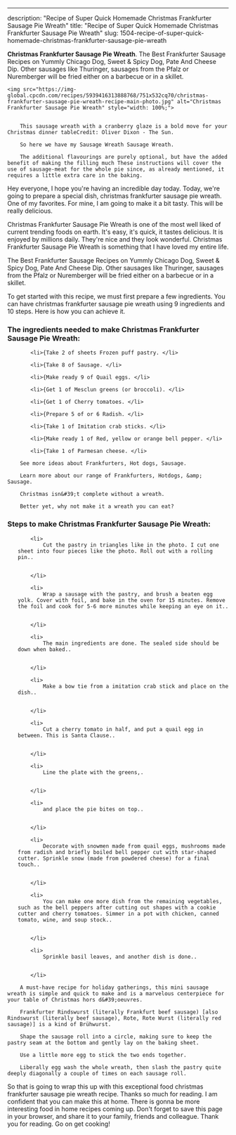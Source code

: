 ---
description: "Recipe of Super Quick Homemade Christmas Frankfurter Sausage Pie Wreath"
title: "Recipe of Super Quick Homemade Christmas Frankfurter Sausage Pie Wreath"
slug: 1504-recipe-of-super-quick-homemade-christmas-frankfurter-sausage-pie-wreath

<p>
	<strong>Christmas Frankfurter Sausage Pie Wreath</strong>. 
	The Best Frankfurter Sausage Recipes on Yummly Chicago Dog, Sweet &amp; Spicy Dog, Pate And Cheese Dip. Other sausages like Thuringer, sausages from the Pfalz or Nuremberger will be fried either on a barbecue or in a skillet.
</p>
<p>
	
	<img src="https://img-global.cpcdn.com/recipes/5939416313888768/751x532cq70/christmas-frankfurter-sausage-pie-wreath-recipe-main-photo.jpg" alt="Christmas Frankfurter Sausage Pie Wreath" style="width: 100%;">
	
	
		This sausage wreath with a cranberry glaze is a bold move for your Christmas dinner tableCredit: Oliver Dixon - The Sun.
	
		So here we have my Sausage Wreath Sausage Wreath.
	
		The additional flavourings are purely optional, but have the added benefit of making the filling much These instructions will cover the use of sausage-meat for the whole pie since, as already mentioned, it requires a little extra care in the baking.
	
</p>
<p>
	Hey everyone, I hope you're having an incredible day today. Today, we're going to prepare a special dish, christmas frankfurter sausage pie wreath. One of my favorites. For mine, I am going to make it a bit tasty. This will be really delicious.
</p>
	
<p>
	Christmas Frankfurter Sausage Pie Wreath is one of the most well liked of current trending foods on earth. It's easy, it's quick, it tastes delicious. It is enjoyed by millions daily. They're nice and they look wonderful. Christmas Frankfurter Sausage Pie Wreath is something that I have loved my entire life.
</p>
<p>
	The Best Frankfurter Sausage Recipes on Yummly Chicago Dog, Sweet &amp; Spicy Dog, Pate And Cheese Dip. Other sausages like Thuringer, sausages from the Pfalz or Nuremberger will be fried either on a barbecue or in a skillet.
</p>

<p>
To get started with this recipe, we must first prepare a few ingredients. You can have christmas frankfurter sausage pie wreath using 9 ingredients and 10 steps. Here is how you can achieve it.
</p>

<h3>The ingredients needed to make Christmas Frankfurter Sausage Pie Wreath:</h3>

<ol>
	
		<li>{Take 2 of sheets Frozen puff pastry. </li>
	
		<li>{Take 8 of Sausage. </li>
	
		<li>{Make ready 9 of Quail eggs. </li>
	
		<li>{Get 1 of Mesclun greens (or broccoli). </li>
	
		<li>{Get 1 of Cherry tomatoes. </li>
	
		<li>{Prepare 5 of or 6 Radish. </li>
	
		<li>{Take 1 of Imitation crab sticks. </li>
	
		<li>{Make ready 1 of Red, yellow or orange bell pepper. </li>
	
		<li>{Take 1 of Parmesan cheese. </li>
	
</ol>
<p>
	
		See more ideas about Frankfurters, Hot dogs, Sausage.
	
		Learn more about our range of Frankfurters, Hotdogs, &amp; Sausage.
	
		Christmas isn&#39;t complete without a wreath.
	
		Better yet, why not make it a wreath you can eat?
	
</p>

<h3>Steps to make Christmas Frankfurter Sausage Pie Wreath:</h3>

<ol>
	
		<li>
			Cut the pastry in triangles like in the photo. I cut one sheet into four pieces like the photo. Roll out with a rolling pin..
			
			
		</li>
	
		<li>
			Wrap a sausage with the pastry, and brush a beaten egg yolk. Cover with foil, and bake in the oven for 15 minutes. Remove the foil and cook for 5-6 more minutes while keeping an eye on it..
			
			
		</li>
	
		<li>
			The main ingredients are done. The sealed side should be down when baked..
			
			
		</li>
	
		<li>
			Make a bow tie from a imitation crab stick and place on the dish..
			
			
		</li>
	
		<li>
			Cut a cherry tomato in half, and put a quail egg in between. This is Santa Clause..
			
			
		</li>
	
		<li>
			Line the plate with the greens,.
			
			
		</li>
	
		<li>
			and place the pie bites on top..
			
			
		</li>
	
		<li>
			Decorate with snowmen made from quail eggs, mushrooms made from radish and briefly boiled bell pepper cut with star-shaped cutter. Sprinkle snow (made from powdered cheese) for a final touch..
			
			
		</li>
	
		<li>
			You can make one more dish from the remaining vegetables, such as the bell peppers after cutting out shapes with a cookie cutter and cherry tomatoes. Simmer in a pot with chicken, canned tomato, wine, and soup stock..
			
			
		</li>
	
		<li>
			Sprinkle basil leaves, and another dish is done..
			
			
		</li>
	
</ol>

<p>
	
		A must-have recipe for holiday gatherings, this mini sausage wreath is simple and quick to make and is a marvelous centerpiece for your table of Christmas hors d&#39;oeuvres.
	
		Frankfurter Rindswurst (literally Frankfurt beef sausage) [also Rindswurst (literally beef sausage), Rote, Rote Wurst (literally red sausage)] is a kind of Brühwurst.
	
		Shape the sausage roll into a circle, making sure to keep the pastry seam at the bottom and gently lay on the baking sheet.
	
		Use a little more egg to stick the two ends together.
	
		Liberally egg wash the whole wreath, then slash the pastry quite deeply diagonally a couple of times on each sausage roll.
	
</p>

<p>
	So that is going to wrap this up with this exceptional food christmas frankfurter sausage pie wreath recipe. Thanks so much for reading. I am confident that you can make this at home. There is gonna be more interesting food in home recipes coming up. Don't forget to save this page in your browser, and share it to your family, friends and colleague. Thank you for reading. Go on get cooking!
</p>
